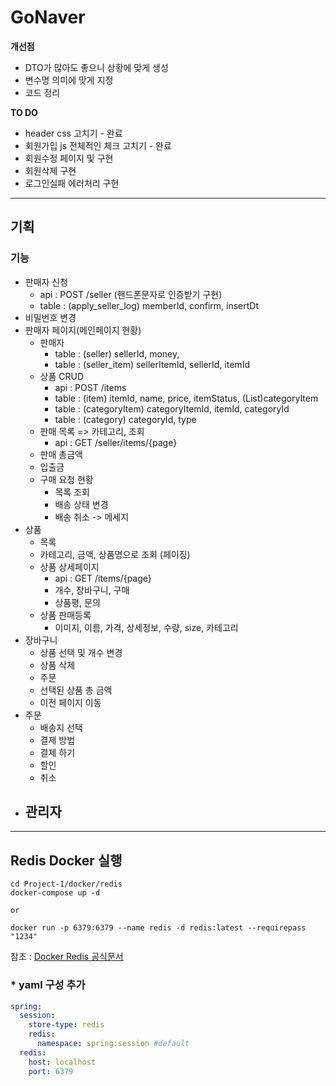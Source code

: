 # GoNaver

**개선점**

- DTO가 많아도 좋으니 상황에 맞게 생성
- 변수명 의미에 맞게 지정
- 코드 정리

**TO DO**
- header css 고치기 - 완료
- 회원가입 js 전체적인 체크 고치기 - 완료
- 회원수정 페이지 및 구현
- 회원삭제 구현
- 로그인실패 에러처리 구현

---
## 기획


### 기능
- 판매자 신청
  - api : POST /seller (핸드폰문자로 인증받기 구현)
  - table : (apply_seller_log) memberId, confirm, insertDt 
- 비밀번호 변경
- 판매자 페이지(메인페이지 현황)
    - 판매자
        - table : (seller) sellerId, money, 
        - table : (seller_item) sellerItemId, sellerId, itemId
    - 상품 CRUD
      - api : POST /items
      - table : (item) itemId, name, price, itemStatus, (List)categoryItem
      - table : (categoryItem) categoryItemId, itemId, categoryId
      - table : (category) categoryId, type
    - 판매 목록 => 카테고리, 조회
      - api : GET /seller/items/{page}
    - 판매 총금액
    - 입출금
    - 구매 요청 현황
      - 목록 조회
      - 배송 상태 변경
      - 배송 취소 -> 메세지
- 상품
  - 목록
  - 카테고리, 금액, 상품명으로 조회 (페이징)
  - 상품 상세페이지
      - api : GET /items/{page}
    - 개수, 장바구니, 구매
    - 상품평, 문의
  - 상품 판매등록
    - 이미지, 이름, 가격, 상세정보, 수량, size, 카테고리
- 장바구니
    - 상품 선택 및 개수 변경
    - 상품 삭제
    - 주문
    - 선택된 상품 총 금액
    - 이전 페이지 이동
- 주문
  - 배송지 선택
  - 결제 방법
  - 결제 하기
  - 할인
  - 취소
- 관리자
  - 


---
## Redis Docker 실행
```
cd Project-1/docker/redis
docker-compose up -d

or 

docker run -p 6379:6379 --name redis -d redis:latest --requirepass "1234"
```

참조 : [Docker Redis 공식문서](https://hub.docker.com/_/redis/)

### * yaml 구성 추가
```yaml
spring:
  session:
    store-type: redis
    redis:
      namespace: spring:session #default
  redis:
    host: localhost
    port: 6379

```
